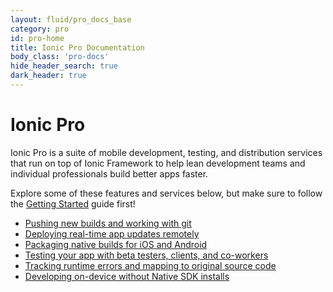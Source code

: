 ```yaml
---
layout: fluid/pro_docs_base
category: pro
id: pro-home
title: Ionic Pro Documentation
body_class: 'pro-docs'
hide_header_search: true
dark_header: true
---
```


# Ionic Pro

Ionic Pro is a suite of mobile development, testing, and distribution services that run on top of Ionic Framework
to help lean development teams and individual professionals build better apps faster.

Explore some of these features and services below, but make sure to follow the [Getting Started](/docs/pro/getting-started.html) guide first!

 * [Pushing new builds and working with git](git.html)
 * [Deploying real-time app updates remotely](live-deploy/index.html)
 * [Packaging native builds for iOS and Android](package/index.html)
 * [Testing your app with beta testers, clients, and co-workers](beta-testing.html)
 * [Tracking runtime errors and mapping to original source code](error-monitoring.html)
 * [Developing on-device without Native SDK installs](dev-app.html)
